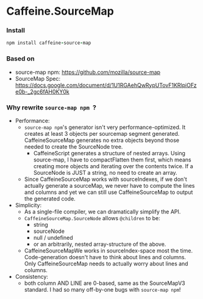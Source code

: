 # Caffeine.SourceMap

### Install

```coffeescript
npm install caffeine-source-map
```

### Based on

- source-map npm: https://github.com/mozilla/source-map
- SourceMap Spec: https://docs.google.com/document/d/1U1RGAehQwRypUTovF1KRlpiOFze0b-_2gc6fAH0KY0k

### Why rewrite `source-map npm `?

- Performance: 
  - `source-map npm`'s generator isn't very performance-optimized. It creates at least 3 objects per sourcemap segment generated. CaffeineSourceMap generates no extra objects beyond those needed to create the SourceNode tree.
     - CaffeineScript generates a structure of nested arrays. Using source-map, I have to compactFlatten them first, which means creating more objects and iterating over the contents twice. If a SourceNode is JUST a string, no need to create an array.
  - Since CaffeineSourceMap works with sourceIndexes, if we don't actually generate a sourceMap, we never have to compute the lines and columns and yet we can still use CaffeineSourceMap to output the generated code.
- Simplicity:
  - As a single-file compiler, we can dramatically simplify the API.
  - `CaffeineSourceMap.SourceNode` allows `@children` to be:
     - string
     - sourceNode
     - null / undefined
     - or an arbitrarily, nested array-structure of the above.  
  - CaffeineSourceMapWe works in sourceIndex-space most the time. Code-generation doesn't have to think about lines and columns. Only CaffeineSourceMap needs to actually worry about lines and columns.
- Consistency: 
  - both column AND LINE are 0-based, same as the SourceMapV3 standard. I had so many off-by-one bugs with `source-map npm`!
